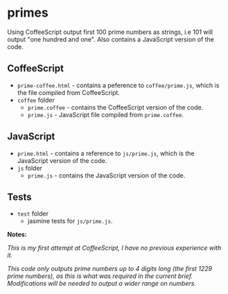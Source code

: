 primes
======

Using CoffeeScript output first 100 prime numbers as strings, i.e 101 will output "one hundred and one".
Also contains a JavaScript version of the code.

CoffeeScript
------------
- `prime-coffee.html` - contains a peference to `coffee/prime.js`, which is the file compiled from CoffeeScript.
- `coffee` folder 
  - `prime.coffee` - contains the CoffeeScript version of the code.
  - `prime.js` - JavaScript file compiled from `prime.coffee`. 

JavaScript
----------
- `prime.html` - contains a reference to `js/prime.js`, which is the JavaScript version of the code.
- `js` folder
	- `prime.js` - contains the JavaScript version of the code.

Tests
----------
- `test` folder
	- jasmine tests for `js/prime.js`.

**Notes:**

*This is my first attempt at CoffeeScript, I have no previous experience with it.*

*This code only outputs prime numbers up to 4 digits long (the first 1229 prime numbers), as this is what was required in the current brief. Modifications will be needed to output a wider range on numbers.*
